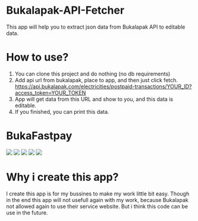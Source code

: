 # Bukalapak-API-Fetcher
This app will help you to extract json data from Bukalapak API to editable data.

# How to use?
1. You can clone this project and do nothing (no db requirements)
2. Add api url from bukalapak, place to app, and then just click fetch.
https://api.bukalapak.com/electricities/postpaid-transactions/YOUR_ID?access_token=YOUR_TOKEN
3. App will get data from this URL and show to you, and this data is editable.
4. If you finished, you can print this data.

# BukaFastpay
<img src="https://syam.web.id/portofolio/img/bukafastpay-img/1.png">
<img src="https://syam.web.id/portofolio/img/bukafastpay-img/2.png">
<img src="https://syam.web.id/portofolio/img/bukafastpay-img/3.png">
<img src="https://syam.web.id/portofolio/img/bukafastpay-img/before.png">
<img src="https://syam.web.id/portofolio/img/bukafastpay-img/after.png">

# Why i create this app?
I create this app is for my bussines to make my work little bit easy.
Though in the end this app will not usefull again with my work, because Bukalapak not allowed again to use their service website. But i think this code can be use in the future.
